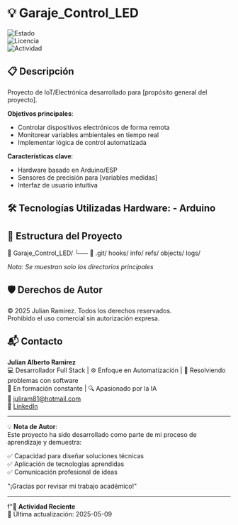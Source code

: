 <h1 style="font-size: 2em">💡 Garaje_Control_LED</h1>  

![Estado](https://img.shields.io/badge/🧪_En_Pruebas-orange)  
![Licencia](https://img.shields.io/badge/Licencia-MIT-green)  
![Actividad](https://img.shields.io/badge/🔄_Última_Actividad-2025-05-09-lightgrey)  

## 📋 Descripción

Proyecto de IoT/Electrónica desarrollado para [propósito general del proyecto].

**Objetivos principales**:
- Controlar dispositivos electrónicos de forma remota
- Monitorear variables ambientales en tiempo real
- Implementar lógica de control automatizada

**Características clave**:
- Hardware basado en Arduino/ESP
- Sensores de precisión para [variables medidas]
- Interfaz de usuario intuitiva

## 🛠 Tecnologías Utilizadas  **Hardware**:  - Arduino  

## 📂 Estructura del Proyecto
📁 Garaje_Control_LED/
    └── 📂 .git/
        hooks/
        info/
        refs/
        objects/
        logs/

*Nota: Se muestran solo los directorios principales*

## 🛡️ Derechos de Autor  

© 2025 Julian Ramirez. Todos los derechos reservados.  
Prohibido el uso comercial sin autorización expresa.  

## 📬 Contacto   

**Julian Alberto Ramirez**  
💻 Desarrollador Full Stack | ⚙️ Enfoque en Automatización | 🧩 Resolviendo problemas con software  
🚀 En formación constante | 🔍 Apasionado por la IA  
📧 [juliram81@hotmail.com](mailto:juliram81@hotmail.com)  
🔗 [LinkedIn](https://linkedin.com/in/julianramirezc)  

---  

💡 **Nota de Autor**:  
Este proyecto ha sido desarrollado como parte de mi proceso de aprendizaje y demuestra:  

✅ Capacidad para diseñar soluciones técnicas  
✅ Aplicación de tecnologías aprendidas  
✅ Comunicación profesional de ideas  

"¡Gracias por revisar mi trabajo académico!"  

---  

f"📅 **Actividad Reciente**  
🔹 Última actualización: 2025-05-09 
